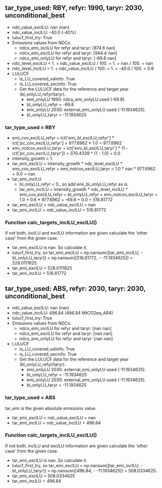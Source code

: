 

## tar_type_used: RBY, refyr: 1990, taryr: 2030, unconditional_best
- ndc_value_exclLU: nan (nan)
- ndc_value_inclLU: -40.0 (-40%)
- lulucf_first_try: True
- Emissions values from NDCs:
  - ndcs_emi_inclLU for refyr and taryr: [874.6   nan]
  - ndcs_emi_exclLU for refyr and taryr: [944.4   nan]
  - ndcs_emi_onlyLU for refyr and taryr: [-69.8   nan]
- ndc_level_exclLU = 1. + ndc_value_exclLU / 100. = 1. + nan / 100. = nan
- ndc_level_inclLU = 1. + ndc_value_inclLU / 100. = 1. + -40.0 / 100. = 0.6
- LULUCF
  - is_LU_covered_valinfo: True
  - is_LU_covered_secinfo: True
  - Get the LULUCF data for the reference and target year (bl_onlyLU_refyr/taryr).
    - emi_onlyLU 1990: ndcs_emi_onlyLU used (-69.8).
    - bl_onlyLU_refyr = -69.8
    - emi_onlyLU 2030: external_emi_onlyLU used (-11.1934625).
    - bl_onlyLU_taryr = -11.1934625
### tar_type_used = RBY
- emi_cov_exclLU_refyr = ict['emi_bl_exclLU_refyr'] * ict['pc_cov_exclLU_refyr'] = 977.6962 * 1.0 = 977.6962
- emi_notcov_exclLU_taryr = ict['emi_bl_exclLU_taryr'] * (1 - ict['pc_cov_exclLU_taryr']) = 370.4339 * (1 - 1.0) = 0.0
- intensity_growth = 1.
- tar_emi_exclLU = intensity_growth * ndc_level_exclLU * emi_cov_exclLU_refyr + emi_notcov_exclLU_taryr = 1.0 * nan * 977.6962 + 0.0 = nan
- tar_emi_inclLU
  - bl_onlyLU_refyr < 0., so add emi_bl_onlyLU_refyr as is.
  - tar_emi_inclLU = intensity_growth * ndc_level_inclLU * emi_cov_exclLU_refyr + bl_onlyLU_refyr + emi_notcov_exclLU_taryr = 1.0 * 0.6 * 977.6962 + -69.8 + 0.0 = 516.81772
- tar_emi_exclLU = ndc_value_exclLU = nan
- tar_emi_inclLU = ndc_value_inclLU = 516.81772
### Function calc_targets_inclLU_exclLU()
If not both, inclLU and exclLU information are given calculate the 'other case' from the given case.
- tar_emi_exclLU is nan. So calculate it.
- lulucf_first_try, so tar_emi_exclLU = np.nansum([tar_emi_inclLU, -bl_onlyLU_taryr]) = np.nansum([516.81772, - -11.1934625]) = 528.0111825.
- tar_emi_exclLU = 528.0111825
- tar_emi_inclLU = 516.81772

## tar_type_used: ABS, refyr: 2030, taryr: 2030, unconditional_best
- ndc_value_exclLU: nan (nan)
- ndc_value_inclLU: 496.84 (496.84 MtCO2eq_AR4)
- lulucf_first_try: True
- Emissions values from NDCs:
  - ndcs_emi_inclLU for refyr and taryr: [nan nan]
  - ndcs_emi_exclLU for refyr and taryr: [nan nan]
  - ndcs_emi_onlyLU for refyr and taryr: [nan nan]
- LULUCF
  - is_LU_covered_valinfo: True
  - is_LU_covered_secinfo: True
  - Get the LULUCF data for the reference and target year (bl_onlyLU_refyr/taryr).
    - emi_onlyLU 2030: external_emi_onlyLU used (-11.1934625).
    - bl_onlyLU_refyr = -11.1934625
    - emi_onlyLU 2030: external_emi_onlyLU used (-11.1934625).
    - bl_onlyLU_taryr = -11.1934625
### tar_type_used = ABS
tar_emi is the given absolute emissions value.
- tar_emi_exclLU = ndc_value_exclLU = nan
- tar_emi_inclLU = ndc_value_inclLU = 496.84
### Function calc_targets_inclLU_exclLU()
If not both, inclLU and exclLU information are given calculate the 'other case' from the given case.
- tar_emi_exclLU is nan. So calculate it.
- lulucf_first_try, so tar_emi_exclLU = np.nansum([tar_emi_inclLU, -bl_onlyLU_taryr]) = np.nansum([496.84, - -11.1934625]) = 508.0334625.
- tar_emi_exclLU = 508.0334625
- tar_emi_inclLU = 496.84